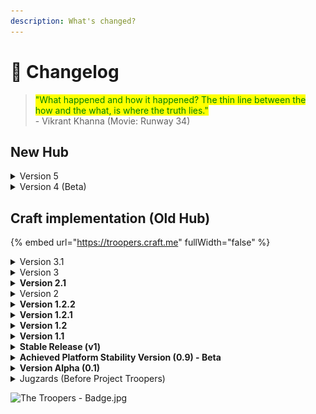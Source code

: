 ```yaml
---
description: What's changed?
---
```


# 📃 Changelog

> <mark style="color:green;">"What happened and how it happened? The thin line between the how and the what, is where the truth lies."</mark>\
> \- Vikrant Khanna (Movie: Runway 34)

## New Hub

<details>

<summary>Version 5</summary>

_Rolled out on 17-07-2024 at 08:02 AM._

* All content has been shifted into GitBook, and GitBook AI has been deployed to scan through the content.
* Native implementation for most of Craft's features have been found and are being slowly deployed.
* Updated all Class 10 links to directly connect to the Jugzards Google Drive, as there hasn't been enough support to develop internal pages for Class 10.
* The IT manager has deemed this version of the hub to be stable enough for use.
* An onboarding page was deployed as an intro to the Hub.

</details>

<details>

<summary>Version 4 (Beta)</summary>

* Shifted the hub over to GitBook (and GitHub) and implementing structural changes.
* Loading times have now been improved, the hub loads a lot faster (internet connection dependent). Please check with PageSpeed Insights for real-time information.
*

    <figure><img src="../.gitbook/assets/image (3).png" alt=""><figcaption><p>Lighthouse Treemap for the New Hub</p></figcaption></figure>
* Old Hub will be kept online for transparency and redundancy.

</details>

## Craft implementation (Old Hub)

{% embed url="https://troopers.craft.me" fullWidth="false" %}

<details>

<summary>Version 3.1</summary>

* The Governing Guidelines are now coming into full force from April 10, 2024 at 7:02 PM IST.
* The Hub’s main page has been restructured for easier loading for the users.
* Internally, each class has been siphoned off from the main document, for better loading times.

</details>

<details>

<summary>Version 3</summary>

_Rolled out on February 24, 2024 at 05:03 PM_

* We've restructured the hub's home page for better transparency and easier loading.
* We've restructured the Hub's Craft backend to ensure that the hub loads faster. However, this initiative has broken some older links. So, don't worry if the old links don't work.

</details>

<details>

<summary><strong>Version 2.1</strong></summary>

_Rolled out on 07/02/2024 at 8:29 AM._

Added a new Review space section, for universal editing without loggining into Craft.

</details>

<details>

<summary>Version 2</summary>

_Rolled out on 17/01/2024 at 9:48 AM_

* Updated the about section (adding ref to Jugzards and the DGA)
* Deploying measures to future-proof the hub.
* Expanded the troopers project, inducted the first and second regiment into Project Troopers… shifted around the announcements and bulletin board page.

</details>

<details>

<summary><strong>Version 1.2.2</strong></summary>

_Rolled out on 08-12-2023 at 6:06 PM_

* Updated the core URLs for the web document, the most recent old URLs will still work.
* Added the Bulletin Board (stable - v1) at The Bulletin Board.

</details>

<details>

<summary><strong>Version 1.2.1</strong></summary>

_Rolled out on 28-11-2023 at 8:12 AM_

Depreciated “OTG” stuff and moved Portion History to Archives.

</details>

<details>

<summary><strong>Version 1.2</strong></summary>

_Rolled out on 22-11-2023_

* Reorganized all the announcements into a singular announcements sections (previously Homework List).
* Depreciated the "Psychology" group. The subject will continue to be available on the hub.
* Moved a few "tests" section out of the "On the Group Stuff" into the rebranded "Competitive Exams & Normal Tests" section.
* The Cyber Club was moved from On the Group Stuff to General.

</details>

<details>

<summary><strong>Version 1.1</strong></summary>

_Rolled out on 11-11-2023._

* Bifurcated the HW details from the main documentation for automation purposes.
* Updated the share link, the old one will not work anymore.

</details>

<details>

<summary><strong>Stable Release (v1)</strong></summary>

_Rolled out on 09-10-2023_

* Reached operational size.
* Content updates will occur on-the-fly.

</details>

<details>

<summary><strong>Achieved Platform Stability Version (0.9) - Beta</strong></summary>

_Activated on 07-09-2023_

* All APIs, rules would be define by then.
* The Hub reached 80% of operational size.

</details>

<details>

<summary><strong>Version Alpha (0.1)</strong></summary>

_Released on 02-08-2023_

Updating all fields and building required structures… Linked the Jugzards initiative to Project Troopers. There will be no changelog until we reach the Platform Stability Model.

</details>

<details>

<summary>Jugzards (Before Project Troopers)</summary>

Just a folder with all the required materials that an educator would need.

</details>

![The Troopers - Badge.jpg](https://res.craft.do/user/full/34ae8ebc-d508-7305-20e2-17e06364862c/doc/3491F8B8-527B-4029-A8C5-FBF1AF7CCE2D/0ec69cd6-368b-43c5-a9f2-01e5a12f6551)
